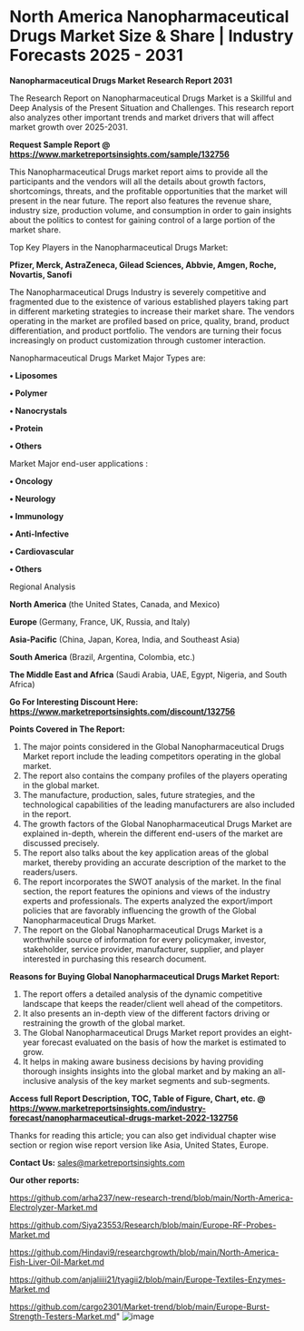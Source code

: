 # North America Nanopharmaceutical Drugs Market Size & Share | Industry Forecasts 2025 - 2031

<strong>Nanopharmaceutical Drugs Market Research Report 2031</strong>

The Research Report on Nanopharmaceutical Drugs Market is a Skillful and Deep Analysis of the Present Situation and Challenges. This research report also analyzes other important trends and market drivers that will affect market growth over 2025-2031.

<strong>Request Sample Report @ <a href=https://www.marketreportsinsights.com/sample/132756>https://www.marketreportsinsights.com/sample/132756</a></strong>

This Nanopharmaceutical Drugs market report aims to provide all the participants and the vendors will all the details about growth factors, shortcomings, threats, and the profitable opportunities that the market will present in the near future. The report also features the revenue share, industry size, production volume, and consumption in order to gain insights about the politics to contest for gaining control of a large portion of the market share.

Top Key Players in the Nanopharmaceutical Drugs Market:

<strong>Pfizer, Merck, AstraZeneca, Gilead Sciences, Abbvie, Amgen, Roche, Novartis, Sanofi</strong>

The Nanopharmaceutical Drugs Industry is severely competitive and fragmented due to the existence of various established players taking part in different marketing strategies to increase their market share. The vendors operating in the market are profiled based on price, quality, brand, product differentiation, and product portfolio. The vendors are turning their focus increasingly on product customization through customer interaction.

Nanopharmaceutical Drugs Market Major Types are:

<strong>• Liposomes

• Polymer

• Nanocrystals

• Protein

• Others</strong>

Market Major end-user applications :

<strong>• Oncology

• Neurology

• Immunology

• Anti-Infective

• Cardiovascular

• Others</strong>

Regional Analysis

</u><strong><b>North America</b></strong> (the United States, Canada, and Mexico)

<strong><b>Europe </b></strong>(Germany, France, UK, Russia, and Italy)

<strong><b>Asia-Pacific</b></strong> (China, Japan, Korea, India, and Southeast Asia)

<strong><b>South America</b></strong> (Brazil, Argentina, Colombia, etc.)

<strong><b>The Middle East and Africa</b></strong> (Saudi Arabia, UAE, Egypt, Nigeria, and South Africa)

<strong>Go For Interesting Discount Here: <a href=https://www.marketreportsinsights.com/discount/132756>https://www.marketreportsinsights.com/discount/132756</a></strong>

<strong>Points Covered in The Report:</strong>
<ol>
  <li>The major points considered in the Global Nanopharmaceutical Drugs Market report include the leading competitors operating in the global market.</li>
  <li>The report also contains the company profiles of the players operating in the global market.</li>
  <li>The manufacture, production, sales, future strategies, and the technological capabilities of the leading manufacturers are also included in the report.</li>
  <li>The growth factors of the Global Nanopharmaceutical Drugs Market are explained in-depth, wherein the different end-users of the market are discussed precisely.</li>
  <li>The report also talks about the key application areas of the global market, thereby providing an accurate description of the market to the readers/users.</li>
  <li>The report incorporates the SWOT analysis of the market. In the final section, the report features the opinions and views of the industry experts and professionals. The experts analyzed the export/import policies that are favorably influencing the growth of the Global Nanopharmaceutical Drugs Market.</li>
  <li>The report on the Global Nanopharmaceutical Drugs Market is a worthwhile source of information for every policymaker, investor, stakeholder, service provider, manufacturer, supplier, and player interested in purchasing this research document.</li>
</ol>
<strong>Reasons for Buying Global Nanopharmaceutical Drugs Market Report:</strong>

<ol>
  <li>The report offers a detailed analysis of the dynamic competitive landscape that keeps the reader/client well ahead of the competitors.</li>
  <li>It also presents an in-depth view of the different factors driving or restraining the growth of the global market.</li>
  <li>The Global Nanopharmaceutical Drugs Market report provides an eight-year forecast evaluated on the basis of how the market is estimated to grow.</li>
  <li>It helps in making aware business decisions by having providing thorough insights insights into the global market and by making an all-inclusive analysis of the key market segments and sub-segments.</li>
</ol>
<strong>Access full Report Description, TOC, Table of Figure, Chart, etc. @ <a href=https://www.marketreportsinsights.com/industry-forecast/nanopharmaceutical-drugs-market-2022-132756>https://www.marketreportsinsights.com/industry-forecast/nanopharmaceutical-drugs-market-2022-132756</a></strong>


Thanks for reading this article; you can also get individual chapter wise section or region wise report version like Asia, United States, Europe.

<strong>Contact Us:</strong>
sales@marketreportsinsights.com

<strong>Our other reports:</strong>

<a href=https://github.com/arha237/new-research-trend/blob/main/North-America-Electrolyzer-Market.md>https://github.com/arha237/new-research-trend/blob/main/North-America-Electrolyzer-Market.md</a>

<a href=https://github.com/Siya23553/Research/blob/main/Europe-RF-Probes-Market.md>https://github.com/Siya23553/Research/blob/main/Europe-RF-Probes-Market.md</a>

<a href=https://github.com/Hindavi9/researchgrowth/blob/main/North-America-Fish-Liver-Oil-Market.md>https://github.com/Hindavi9/researchgrowth/blob/main/North-America-Fish-Liver-Oil-Market.md</a>

<a href=https://github.com/anjaliiii21/tyagii2/blob/main/Europe-Textiles-Enzymes-Market.md>https://github.com/anjaliiii21/tyagii2/blob/main/Europe-Textiles-Enzymes-Market.md</a>

<a href=https://github.com/cargo2301/Market-trend/blob/main/Europe-Burst-Strength-Testers-Market.md>https://github.com/cargo2301/Market-trend/blob/main/Europe-Burst-Strength-Testers-Market.md</a>"
![image](https://github.com/user-attachments/assets/241b9d7d-fa32-4ddc-b4c9-c66f3c56f8d8)
